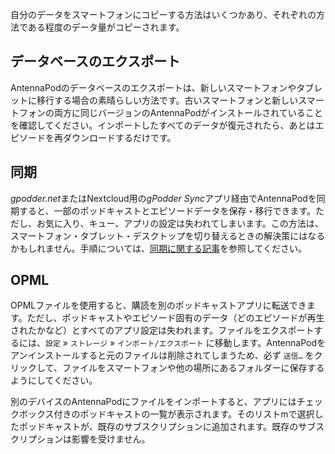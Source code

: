 自分のデータをスマートフォンにコピーする方法はいくつかあり、それぞれの方法である程度のデータ量がコピーされます。

## データベースのエクスポート

AntennaPodのデータベースのエクスポートは、新しいスマートフォンやタブレットに移行する場合の素晴らしい方法です。古いスマートフォンと新しいスマートフォンの両方に同じバージョンのAntennaPodがインストールされていることを確認してください。インポートしたすべてのデータが復元されたら、あとはエピソードを再ダウンロードするだけです。

## 同期

*gpodder.net*またはNextcloud用の*gPodder Sync*アプリ経由でAntennaPodを同期すると、一部のポッドキャストとエピソードデータを保存・移行できます。ただし、お気に入り、キュー、アプリの設定は失われてしまいます。この方法は、スマートフォン・タブレット・デスクトップを切り替えるときの解決策にはなるかもしれません。手順については、[同期に関する記事](/documentation/general/synchronization)を参照してください。

## OPML

OPMLファイルを使用すると、購読を別のポッドキャストアプリに転送できます。ただし、ポッドキャストやエピソード固有のデータ（どのエピソードが再生されたかなど）とすべてのアプリ設定は失われます。ファイルをエクスポートするには、`設定` » `ストレージ` » `インポート/エクスポート` に移動します。AntennaPodをアンインストールすると元のファイルは削除されてしまうため、必ず `送信…` をクリックして、ファイルをスマートフォンや他の場所にあるフォルダーに保存するようにしてください。

別のデバイスのAntennaPodにファイルをインポートすると、アプリにはチェックボックス付きのポッドキャストの一覧が表示されます。そのリストmで選択したポッドキャストが、既存のサブスクリプションに追加されます。既存のサブスクリプションは影響を受けません。
